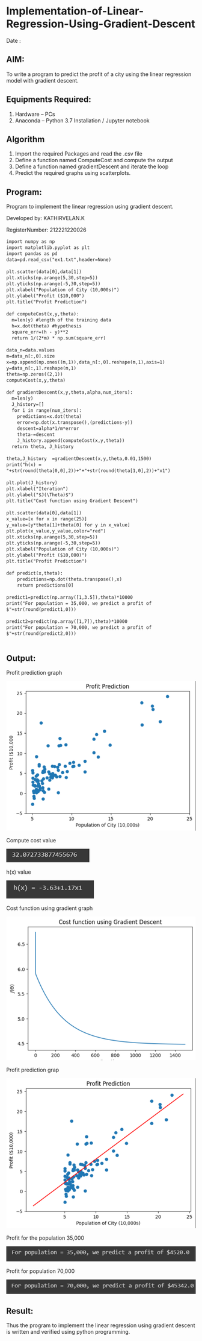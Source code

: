 # Implementation-of-Linear-Regression-Using-Gradient-Descent

Date : 

## AIM:
To write a program to predict the profit of a city using the linear regression model with gradient descent.

## Equipments Required:
1. Hardware – PCs
2. Anaconda – Python 3.7 Installation / Jupyter notebook

## Algorithm
1. Import the required Packages and read the .csv file
2. Define a function named ComputeCost and compute the output
3. Define a function named gradientDescent and iterate the loop
4. Predict the required graphs using scatterplots.
## Program:
Program to implement the linear regression using gradient descent.

Developed by: KATHIRVELAN.K

RegisterNumber: 212221220026 
```
import numpy as np
import matplotlib.pyplot as plt
import pandas as pd
data=pd.read_csv("ex1.txt",header=None)

plt.scatter(data[0],data[1])
plt.xticks(np.arange(5,30,step=5))
plt.yticks(np.arange(-5,30,step=5))
plt.xlabel("Population of City (10,000s)")
plt.ylabel("Profit ($10,000")
plt.title("Profit Prediction")

def computeCost(x,y,theta):
  m=len(y) #length of the training data
  h=x.dot(theta) #hypothesis
  square_err=(h - y)**2
  return 1/(2*m) * np.sum(square_err)

data_n=data.values
m=data_n[:,0].size
x=np.append(np.ones((m,1)),data_n[:,0].reshape(m,1),axis=1)
y=data_n[:,1].reshape(m,1)
theta=np.zeros((2,1))
computeCost(x,y,theta)

def gradientDescent(x,y,theta,alpha,num_iters):
  m=len(y)
  J_history=[]
  for i in range(num_iters):
    predictions=x.dot(theta)
    error=np.dot(x.transpose(),(predictions-y))
    descent=alpha*1/m*error
    theta-=descent
    J_history.append(computeCost(x,y,theta))
  return theta, J_history
  
theta,J_history  =gradientDescent(x,y,theta,0.01,1500)
print("h(x) = "+str(round(theta[0,0],2))+"+"+str(round(theta[1,0],2))+"x1")

plt.plot(J_history)
plt.xlabel("Iteration")
plt.ylabel("$J(\Theta)$")
plt.title("Cost function using Gradient Descent")

plt.scatter(data[0],data[1])
x_value=[x for x in range(25)]
y_value=[y*theta[1]+theta[0] for y in x_value]
plt.plot(x_value,y_value,color="red")
plt.xticks(np.arange(5,30,step=5))
plt.yticks(np.arange(-5,30,step=5))
plt.xlabel("Population of City (10,000s)")
plt.ylabel("Profit ($10,000)")
plt.title("Profit Prediction")

def predict(x,theta):
    predictions=np.dot(theta.transpose(),x)
    return predictions[0]
    
predict1=predict(np.array([1,3.5]),theta)*10000
print("For population = 35,000, we predict a profit of $"+str(round(predict1,0)))

predict2=predict(np.array([1,7]),theta)*10000
print("For population = 70,000, we predict a profit of $"+str(round(predict2,0)))
    

```


## Output:
Profit prediction graph

![](https://github.com/KATHIR1611/Implementation-of-Linear-Regression-Using-Gradient-Descent/blob/main/ML%20exp%20201.png)

Compute cost value

![](https://github.com/KATHIR1611/Implementation-of-Linear-Regression-Using-Gradient-Descent/blob/main/ML%20exp%20202.png)

h(x) value

![](https://github.com/KATHIR1611/Implementation-of-Linear-Regression-Using-Gradient-Descent/blob/main/ML%20exp%20203.png)

Cost function using gradient graph

![](https://github.com/KATHIR1611/Implementation-of-Linear-Regression-Using-Gradient-Descent/blob/main/ML%20exp%20204.png)

Profit prediction grap

![](https://github.com/KATHIR1611/Implementation-of-Linear-Regression-Using-Gradient-Descent/blob/main/ML%20exp%20205.png)

Profit for the population 35,000

![](https://github.com/KATHIR1611/Implementation-of-Linear-Regression-Using-Gradient-Descent/blob/main/ML%20exp%20206.png)

Profit for population 70,000

![](https://github.com/KATHIR1611/Implementation-of-Linear-Regression-Using-Gradient-Descent/blob/main/ML%20exp%20207.png)






## Result:
Thus the program to implement the linear regression using gradient descent is written and verified using python programming.
